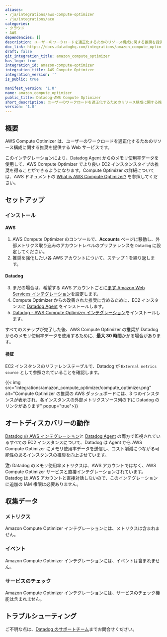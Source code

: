 ```yaml
---
aliases:
- /ja/integrations/aws-compute-optimizer
- /ja/integrations/aco
categories:
- クラウド
- AWS
dependencies: []
description: ユーザーのワークロードを適正化するためのリソース構成に関する推奨を提供します。
doc_link: https://docs.datadoghq.com/integrations/amazon_compute_optimizer/
draft: false
git_integration_title: amazon_compute_optimizer
has_logo: true
integration_id: amazon-compute-optimizer
integration_title: AWS Compute Optimizer
integration_version: ''
is_public: true

manifest_version: '1.0'
name: amazon_compute_optimizer
public_title: Datadog-AWS Compute Optimizer
short_description: ユーザーのワークロードを適正化するためのリソース構成に関する推奨を提供します。
version: '1.0'
---
```


## 概要

AWS Compute Optimizer は、ユーザーのワークロードを適正化するためのリソース構成に関する推奨を提供する Web サービスです。

このインテグレーションにより、Datadog Agent からのメモリ使用率データを使用して、AWS Compute Optimizer でより良い EC2 インスタンスタイプの推奨を得ることができるようになります。Compute Optimizer の詳細については、AWS ドキュメントの [What is AWS Compute Optimizer?][1] を参照してください。

## セットアップ

### インストール

#### AWS
1. AWS Compute Optimizer のコンソールで、**Accounts** ページに移動し、外部メトリクス取り込みのアカウントレベルのプリファレンスを `Datadog` に設定してください。
2. 推奨を強化したい各 AWS アカウントについて、ステップ 1 を繰り返します。

#### Datadog
3. まだの場合は、希望する AWS アカウントごとに[まず Amazon Web Services インテグレーション][2]を設定します。
4. Compute Optimizer からの改善された推奨に含めるために、EC2 インスタンスに [Datadog Agent][3] をインストールします。
5. [Datadog - AWS Compute Optimizer インテグレーション][4]をインストールします。

すべてのステップが完了した後、AWS Compute Optimizer の推奨が Datadog からのメモリ使用率データを使用するために、**最大 30 時間**かかる場合があります。

#### 検証
EC2 インスタンスのリファレンステーブルで、Datadog が `External metrics source` として参照されていることを確認します。

{{< img src="integrations/amazon_compute_optimizer/compute_optimizer.png" alt="Compute Optimizer の推奨の AWS ダッシュボードには、3 つのインスタンスが表示され、各インスタンスの外部メトリクスソース列の下に Datadog のリンクがあります" popup="true">}}

## オートディスカバリーの動作

[Datadog の AWS インテグレーション][2]と [Datadog Agent][3] の両方で監視されているすべての EC2 インスタンスについて、Datadog は Agent から AWS Compute Optimizer にメモリ使用率データを送信し、コスト削減につながる可能性のあるインスタンスの推奨を向上させています。

**注:** Datadog のメモリ使用率メトリクスは、AWS アカウントではなく、AWS Compute Optimizer サービスと直接インテグレーションされています。Datadog は AWS アカウントと直接対話しないので、このインテグレーションに追加の IAM 権限は必要ありません。


## 収集データ

### メトリクス

Amazon Compute Optimizer インテグレーションには、メトリクスは含まれません。

### イベント

Amazon Compute Optimizer インテグレーションには、イベントは含まれません。

### サービスのチェック

Amazon Compute Optimizer インテグレーションには、サービスのチェック機能は含まれません。

## トラブルシューティング

ご不明な点は、[Datadog のサポートチーム][5]までお問合せください。

[1]: https://docs.aws.amazon.com/compute-optimizer/latest/ug/what-is-compute-optimizer.html
[2]: https://docs.datadoghq.com/ja/integrations/amazon_web_services/
[3]: https://docs.datadoghq.com/ja/agent/
[4]: https://app.datadoghq.com/integrations/amazon-compute-optimizer/
[5]: https://docs.datadoghq.com/ja/help/
